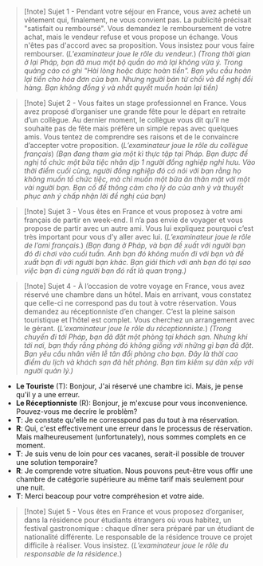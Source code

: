 > [!note] Sujet 1 - Pendant votre séjour en France, vous avez acheté un vêtement qui, finalement, ne vous convient pas. La publicité précisait "satisfait ou remboursé". Vous demandez le remboursement de votre achat, mais le vendeur refuse et vous propose un échange. Vous n'êtes pas d'accord avec sa proposition. Vous insistez pour vous faire rembourser. (*L'examinateur joue le rôle du vendeur.*)
> *(Trong thời gian ở lại Pháp, bạn đã mua một bộ quần áo mà lại không vừa ý. Trong quảng cáo có ghi "Hài lòng hoặc được hoàn tiền". Bạn yêu cầu hoàn lại tiền cho hóa đơn của bạn. Nhưng người bán từ chối và đề nghị đổi hàng. Bạn không đồng ý và nhất quyết muốn hoàn lại tiền)*
 
> [!note] Sujet 2 - Vous faites un stage professionnel en France. Vous avez proposé d’organiser une grande fête pour le départ en retraite d’un collègue. Au dernier moment, le collègue vous dit qu’il ne souhaite pas de fête mais préfère un simple repas avec quelques amis. Vous tentez de comprendre ses raisons et de le convaincre d’accepter votre proposition. (*L’examinateur joue le rôle du collègue français*)
> *(Bạn đang tham gia một kì thực tập tại Pháp. Bạn được đề nghị tổ chức một bữa tiệc nhân dịp 1 người đồng nghiệp nghỉ hưu. Vào thời điểm cuối cùng, người đồng nghiệp đó có nói với bạn rằng họ không muốn tổ chức tiệc, mà chỉ muốn một bữa ăn thân mật với một vài người bạn. Bạn cố để thông cảm cho lý do của anh ý và thuyết phục anh ý chấp nhận lời đề nghị của bạn)*

> [!note] Sujet 3 - Vous êtes en France et vous proposez à votre ami français de partir en week-end. Il n’a pas envie de voyager et vous propose de partir avec un autre ami. Vous lui expliquez pourquoi c’est très important pour vous d’y aller avec lui. (*L’examinateur joue le rôle de l’ami français.*)
> *(Bạn đang ở Pháp, và bạn đề xuất với người bạn đó đi chơi vào cuối tuần. Anh bạn đó không muốn đi với bạn và đề xuất bạn đi với người bạn khác. Bạn giải thích với anh bạn đó tại sao việc bạn đi cùng người bạn đó rất là quan trọng.)*

> [!note] Sujet 4 - À l’occasion de votre voyage en France, vous avez réservé une chambre dans un hôtel. Mais en arrivant, vous constatez que celle-ci ne correspond pas du tout à votre réservation. Vous demandez au réceptionniste d’en changer. C’est la pleine saison touristique et l’hôtel est complet. Vous cherchez un arrangement avec le gérant. (*L’examinateur joue le rôle du réceptionniste.*)
> *(Trong chuyến đi tới Pháp, bạn đã đặt một phòng tại khách sạn. Nhưng khi tới nơi, bạn thấy rằng phòng đó không giống với những gì bạn đã đặt. Bạn yêu cầu nhân viên lễ tân đổi phòng cho bạn. Đây là thời cao điểm du lịch và khách sạn đã hết phòng. Bạn tìm kiếm sự dàn xếp với người quản lý.)*

* **Le Touriste** (T): Bonjour, J'ai réservé une chambre ici. Mais, je pense qu'il y a une erreur.
* **Le Réceptionniste** (R): Bonjour, je m'excuse pour vous inconvenience. Pouvez-vous me decríre le problèm?
* **T**: Je constate qu'elle ne corresspond pas du tout à ma réservation.
* **R**: Qui, c'est effectivement une erreur dans le processus de réservation. Mais malheureusement (unfortunately), nous sommes complets en ce moment.
* **T**: Je suis venu de loin pour ces vacanes, serait-il possible de trouver une solution temporaire?
* **R**: Je comprende votre situation. Nous pouvons peut-être vous offir une chambre de catégorie supérieure au même tarif mais seulement pour une nuit.
* **T**: Merci beacoup pour votre compréhesion et votre aide.

> [!note] Sujet 5 - Vous êtes en France et vous proposez d’organiser, dans la résidence pour étudiants étrangers où vous habitez, un festival gastronomique : chaque dîner sera préparé par un étudiant de nationalité différente. Le responsable de la résidence trouve ce projet difficile à réaliser. Vous insistez. (*L’examinateur joue le rôle du responsable de la résidence.*)
